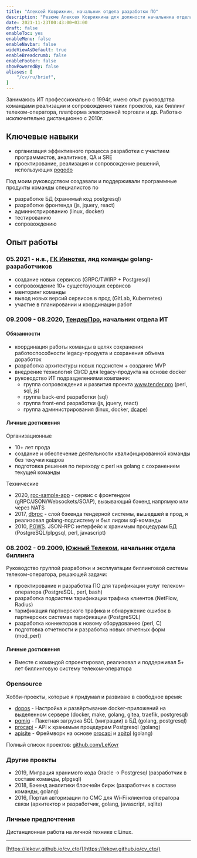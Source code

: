 ```yaml
---
title: "Алексей Коврижкин, начальник отдела разработки ПО"
description: "Резюме Алексея Коврижкина для должности начальника отдела разработки ПО"
date: 2021-11-23T00:43:00+03:00
draft: false
enableToc: yes
enableMenu: false
enableNavbar: false
wideViewAsDefault: true
enableBreadcrumb: false
enableFooter: false
showPoweredBy: false
aliases: [
    "/cv/ru/brief",
]
---
```


Занимаюсь ИТ профессионально с 1994г, имею опыт руководства командами реализации и сопровождения таких проектов, как биллинг телеком-оператора, платформа электронной торговли и др. Работаю исключительно дистанционно с 2010г.

## Ключевые навыки

* организация эффективного процесса разработки с участием программистов, аналитиков, QA и SRE
* проектирование, реализация и сопровождение решений, использующих [pogodo](pogodo)

Под моим руководством создавали и поддерживали программные продукты команды специалистов по

* разработке БД (хранимый код postgresql)
* разработке фронтенда (js, jquery, rеасt)
* администрированию (linux, docker)
* тестированию
* сопровождению

## Опыт работы

### 05.2021 - н.в., [ГК Иннотех](https://inno.tech), лид команды golang-разработчиков

* создание новых сервисов (GRPC/TWIRP + Postgresql)
* сопровождение 10+ существующих сервисов
* менторинг команды
* вывод новых версий сервисов в прод (GitLab, Kubernetes)
* участие в планировании и координации работ

### 09.2009 - 08.2020, [ТендерПро](https://tender.pro), начальник отдела ИТ

#### Обязанности

* координация работы команды в целях сохранения работоспособности legacy-продукта и сохранения объема доработок
* разработка архитектуры новых подсистем + создание MVP
* внедрение технологий CI/CD для legacy-продукта на основе docker
* руководство ИТ подразделениями компании:
  * группа сопровождения и развития проекта www.tender.pro (реrl, sql, js)
  * группа back-end разработки (sql)
  * группа front-end разработки (js, jquery, rеасt)
  * группа администрирования (linux, docker, [dcape](https://dopos.github.io/en/dcape/))

#### Личные достижения

Организационные

* 10+ лет прода
* создание и обеспечение деятельности квалифицированной команды без текучки кадров
* подготовка решения по переходу c perl на golang с сохранением текущей команды

Технические

* 2020, [rpc-sample-app](https://github.com/TenderPro/rpc-sample-app) - сервис с фронтендом (gRPC/JSON/Websockets/SOAP), вызывающий бэкенд напрямую или через NATS
* 2017, [dbrpc](https://github.com/LeKovr/dbrpc) - слой бэкенда тендерной системы, вышедшей в прод, я реализовал golang-подсистему и был лидом sql-команды
* 2010, [PGWS](https://github.com/LeKovr/pgws). JSON-RPC интерфейс к хранимым процедурам БД (PostgreSQL/plpgsql, реrl, jаvаsсript)

### 08.2002 - 09.2009, [Южный Телеком](//www.ugtel.ru), начальник отдела биллинга

Руководство группой разработки и эксплуатации биллинговой системы телеком-оператора, решающей задачи:

* проектирование и разработка ПО для тарификации услуг телеком-оператора (PostgreSQL, реrl, bash)
* разработка подсистем тарификации трафика клиентов (NetFlow, Radius)
* тарификация партнерского трафика и обнаружение ошибок в партнерских системах тарификации (PostgreSQL)
* разработка коннекторов к новому оборудованию (реrl, C)
* подготовка отчетности и разработка новых отчетных форм (mod_реrl)

#### Личные достижения

* Вместе с командой спроектировал, реализовал и поддерживал 5+ лет биллинговую систему телеком-оператора

### Opensource

Хобби-проекты, которые я придумал и развиваю в свободное время:

* [dopos](https://dopos.github.io/) - Настройка и развёртывание docker-приложений на выделенном сервере (docker, make, golang, gitea, traefik, postgresql)
* [pgmig](https://github.com/pgmig/pgmig) - Пакетная загрузка SQL (миграции) в БД (golang, postgresql)
* [procapi](https://github.com/apisite/procapi) - API к хранимым процедурам Postgresql (golang)
* [apisite](https://github.com/apisite/apisite) - Фреймворк на основе [procapi](https://github.com/apisite/procapi) и [apitpl](https://github.com/apisite/apitpl) (golang)

Полный список проектов: [github.com/LeKovr](https://github.com/LeKovr)

### Другие проекты

* 2019, Миграция хранимого кода Оrасlе -> Postgresql (разработчик в составе команды, plpgsql)
* 2018, Бэкенд аналитики блокчейн бирж (разработчик в составе команды, golang)
* 2016, Портал авторизации по СМС для Wi-Fi клиентов оператора связи (архитектор и разработчик, golang, jаvаsсript, sqlite)

### Личные предпочтения

Дистанционная работа на личной технике с Linux.

---

[https://lekovr.github.io/cv_cto/](https://lekovr.github.io/cv_cto/)
